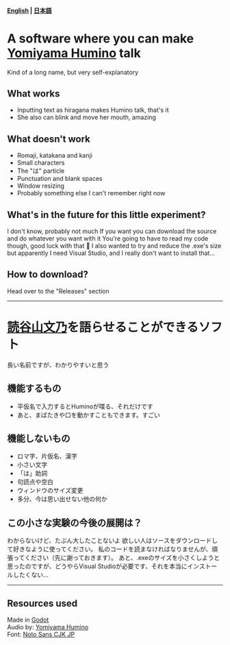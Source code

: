#### [English](#english) | [日本語](#japanese)


# <a name="english"></a> A software where you can make [Yomiyama Humino](https://www.youtube.com/channel/UCBZG0VVWKYjcwb0h2Y0yEbA) talk

Kind of a long name, but very self-explanatory

## What works

* Inputting text as hiragana makes Humino talk, that's it
* She also can blink and move her mouth, amazing

## What doesn't work

* Romaji, katakana and kanji
* Small characters
* The "は" particle
* Punctuation and blank spaces
* Window resizing
* Probably something else I can't remember right now

## What's in the future for this little experiment?

I don't know, probably not much
If you want you can download the source and do whatever you want with it
You're going to have to read my code though, good luck with that 🤔
I also wanted to try and reduce the .exe's size but apparently I need Visual Studio, and I really don't want to install that...

## How to download?

Head over to the "Releases" section 
  
---
  
# <a name="japanese"></a> [読谷山文乃](https://www.youtube.com/channel/UCBZG0VVWKYjcwb0h2Y0yEbA)を語らせることができるソフト

長い名前ですが、わかりやすいと思う

## 機能するもの

* 平仮名で入力するとHuminoが喋る、それだけです
* あと、まばたきや口を動かすこともできます。すごい

## 機能しないもの

* ロマ字、片仮名、漢字
* 小さい文字
* 「は」助詞
* 句読点や空白
* ウィンドウのサイズ変更
* 多分、今は思い出せない他の何か

## この小さな実験の今後の展開は？

わからないけど、たぶん大したことないよ
欲しい人はソースをダウンロードして好きなように使ってください。
私のコードを読まなければなりませんが、頑張ってください（先に謝っておきます）。
あと、.exeのサイズを小さくしようと思ったのですが、どうやらVisual Studioが必要です、それを本当にインストールしたくない…

---

## Resources used

Made in [Godot](https://godotengine.org/)  
Audio by: [Yomiyama Humino](https://www.youtube.com/channel/UCBZG0VVWKYjcwb0h2Y0yEbA)  
Font: [Noto Sans CJK JP](https://www.google.com/get/noto/#sans-jpan)  
